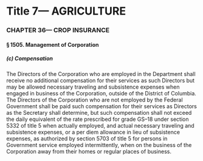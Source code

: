 
# Title 7— AGRICULTURE
### CHAPTER 36— CROP INSURANCE
#### § 1505. Management of Corporation
##### (c) Compensation

The Directors of the Corporation who are employed in the Department shall receive no additional compensation for their services as such Directors but may be allowed necessary traveling and subsistence expenses when engaged in business of the Corporation, outside of the District of Columbia. The Directors of the Corporation who are not employed by the Federal Government shall be paid such compensation for their services as Directors as the Secretary shall determine, but such compensation shall not exceed the daily equivalent of the rate prescribed for grade GS–18 under section 5332 of title 5 when actually employed, and actual necessary traveling and subsistence expenses, or a per diem allowance in lieu of subsistence expenses, as authorized by section 5703 of title 5 for persons in Government service employed intermittently, when on the business of the Corporation away from their homes or regular places of business.
